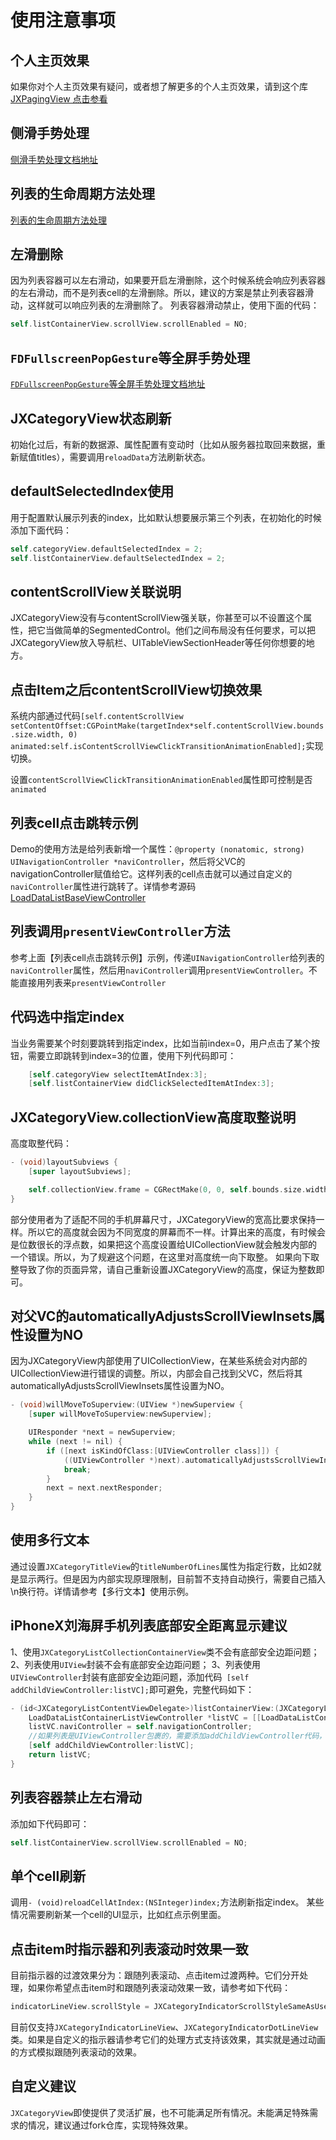 # 使用注意事项

## 个人主页效果

如果你对个人主页效果有疑问，或者想了解更多的个人主页效果，请到这个库[JXPagingView 点击参看](https://github.com/pujiaxin33/JXPagingView)

## 侧滑手势处理

[侧滑手势处理文档地址](https://github.com/pujiaxin33/JXCategoryView/blob/master/Document/%E4%BE%A7%E6%BB%91%E6%89%8B%E5%8A%BF%E5%A4%84%E7%90%86.md)

## 列表的生命周期方法处理

[列表的生命周期方法处理](https://github.com/pujiaxin33/JXCategoryView/blob/master/Document/%E5%88%97%E8%A1%A8%E7%9A%84%E7%94%9F%E5%91%BD%E5%91%A8%E6%9C%9F%E6%96%B9%E6%B3%95%E5%A4%84%E7%90%86.md)

## 左滑删除

因为列表容器可以左右滑动，如果要开启左滑删除，这个时候系统会响应列表容器的左右滑动，而不是列表cell的左滑删除。所以，建议的方案是禁止列表容器滑动，这样就可以响应列表的左滑删除了。
列表容器滑动禁止，使用下面的代码：
```Objective-C
self.listContainerView.scrollView.scrollEnabled = NO;
```

## `FDFullscreenPopGesture`等全屏手势处理

[`FDFullscreenPopGesture`等全屏手势处理文档地址](https://github.com/pujiaxin33/JXCategoryView/blob/master/Document/%E5%85%A8%E5%B1%8F%E6%89%8B%E5%8A%BF%E5%A4%84%E7%90%86.md)

## JXCategoryView状态刷新

初始化过后，有新的数据源、属性配置有变动时（比如从服务器拉取回来数据，重新赋值titles），需要调用`reloadData`方法刷新状态。

## defaultSelectedIndex使用

用于配置默认展示列表的index，比如默认想要展示第三个列表，在初始化的时候添加下面代码：
```Objective-C
self.categoryView.defaultSelectedIndex = 2;
self.listContainerView.defaultSelectedIndex = 2;
```

## contentScrollView关联说明

JXCategoryView没有与contentScrollView强关联，你甚至可以不设置这个属性，把它当做简单的SegmentedControl。他们之间布局没有任何要求，可以把JXCategoryView放入导航栏、UITableViewSectionHeader等任何你想要的地方。

## 点击Item之后contentScrollView切换效果

系统内部通过代码`[self.contentScrollView setContentOffset:CGPointMake(targetIndex*self.contentScrollView.bounds.size.width, 0) animated:self.isContentScrollViewClickTransitionAnimationEnabled];`实现切换。

设置`contentScrollViewClickTransitionAnimationEnabled`属性即可控制是否`animated`

## 列表cell点击跳转示例

Demo的使用方法是给列表新增一个属性：`@property (nonatomic, strong) UINavigationController *naviController`，然后将父VC的navigationController赋值给它。这样列表的cell点击就可以通过自定义的`naviController`属性进行跳转了。详情参考源码[LoadDataListBaseViewController](https://github.com/pujiaxin33/JXCategoryView/blob/master/JXCategoryView/Example/LoadData/LoadDataListBaseViewController.h)

## 列表调用`presentViewController`方法

参考上面【列表cell点击跳转示例】示例，传递`UINavigationController`给列表的`naviController`属性，然后用`naviController`调用`presentViewController`。不能直接用列表来`presentViewController`

## 代码选中指定index

当业务需要某个时刻要跳转到指定index，比如当前index=0，用户点击了某个按钮，需要立即跳转到index=3的位置，使用下列代码即可：
```Objective-c
    [self.categoryView selectItemAtIndex:3];
    [self.listContainerView didClickSelectedItemAtIndex:3];
```

## JXCategoryView.collectionView高度取整说明

高度取整代码：
```Objective-c
- (void)layoutSubviews {
    [super layoutSubviews];

    self.collectionView.frame = CGRectMake(0, 0, self.bounds.size.width, floor(self.bounds.size.height));
}
```
部分使用者为了适配不同的手机屏幕尺寸，JXCategoryView的宽高比要求保持一样。所以它的高度就会因为不同宽度的屏幕而不一样。计算出来的高度，有时候会是位数很长的浮点数，如果把这个高度设置给UICollectionView就会触发内部的一个错误。所以，为了规避这个问题，在这里对高度统一向下取整。
如果向下取整导致了你的页面异常，请自己重新设置JXCategoryView的高度，保证为整数即可。

## 对父VC的automaticallyAdjustsScrollViewInsets属性设置为NO

因为JXCategoryView内部使用了UICollectionView，在某些系统会对内部的UICollectionView进行错误的调整。所以，内部会自己找到父VC，然后将其automaticallyAdjustsScrollViewInsets属性设置为NO。
```Objective-c
- (void)willMoveToSuperview:(UIView *)newSuperview {
    [super willMoveToSuperview:newSuperview];

    UIResponder *next = newSuperview;
    while (next != nil) {
        if ([next isKindOfClass:[UIViewController class]]) {
            ((UIViewController *)next).automaticallyAdjustsScrollViewInsets = NO;
            break;
        }
        next = next.nextResponder;
    }
}
```

## 使用多行文本

通过设置`JXCategoryTitleView`的`titleNumberOfLines`属性为指定行数，比如2就是显示两行。但是因为内部实现原理限制，目前暂不支持自动换行，需要自己插入\n换行符。详情请参考【多行文本】使用示例。

## iPhoneX刘海屏手机列表底部安全距离显示建议

1、使用`JXCategoryListCollectionContainerView`类不会有底部安全边距问题；
2、列表使用`UIView`封装不会有底部安全边距问题；
3、列表使用`UIViewController`封装有底部安全边距问题，添加代码` [self addChildViewController:listVC];`即可避免，完整代码如下：
```Objective-C
- (id<JXCategoryListContentViewDelegate>)listContainerView:(JXCategoryListContainerView *)listContainerView initListForIndex:(NSInteger)index {
    LoadDataListContainerListViewController *listVC = [[LoadDataListContainerListViewController alloc] init];
    listVC.naviController = self.navigationController;
    //如果列表是UIViewController包裹的，需要添加addChildViewController代码，这样子在iPhoneX系列手机就不会有底部安全距离错误的问题！！！
    [self addChildViewController:listVC];
    return listVC;
}
```

## 列表容器禁止左右滑动

添加如下代码即可：
```Objective-C
self.listContainerView.scrollView.scrollEnabled = NO;
```
 
## 单个cell刷新 

调用`- (void)reloadCellAtIndex:(NSInteger)index;`方法刷新指定index。
某些情况需要刷新某一个cell的UI显示，比如红点示例里面。

## 点击item时指示器和列表滚动时效果一致

目前指示器的过渡效果分为：跟随列表滚动、点击item过渡两种。它们分开处理，如果你希望点击item时和跟随列表滚动效果一致，请参考如下代码：
```Objective-C
indicatorLineView.scrollStyle = JXCategoryIndicatorScrollStyleSameAsUserScroll;
```
目前仅支持`JXCategoryIndicatorLineView`、`JXCategoryIndicatorDotLineView`类。如果是自定义的指示器请参考它们的处理方式支持该效果，其实就是通过动画的方式模拟跟随列表滚动的效果。

 
## 自定义建议

`JXCategoryView`即使提供了灵活扩展，也不可能满足所有情况。未能满足特殊需求的情况，建议通过fork仓库，实现特殊效果。
